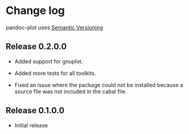 # Change log

pandoc-plot uses [Semantic Versioning](http://semver.org/spec/v2.0.0.html)

Release 0.2.0.0
---------------

* Added support for gnuplot.
* Added more tests for all toolkits.

* Fixed an issue where the package could not be installed because a source file was not included in the cabal file.

Release 0.1.0.0
---------------

* Initial release